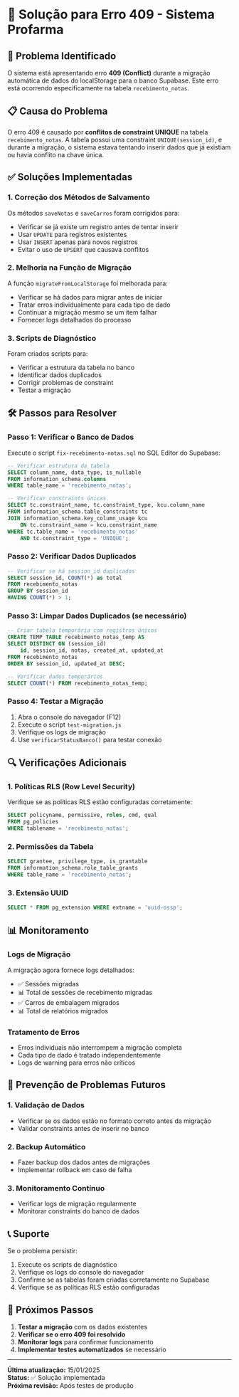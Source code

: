 # 🔧 Solução para Erro 409 - Sistema Profarma

## 🚨 Problema Identificado

O sistema está apresentando erro **409 (Conflict)** durante a migração automática de dados do localStorage para o banco Supabase. Este erro está ocorrendo especificamente na tabela `recebimento_notas`.

## 📋 Causa do Problema

O erro 409 é causado por **conflitos de constraint UNIQUE** na tabela `recebimento_notas`. A tabela possui uma constraint `UNIQUE(session_id)`, e durante a migração, o sistema estava tentando inserir dados que já existiam ou havia conflito na chave única.

## ✅ Soluções Implementadas

### 1. **Correção dos Métodos de Salvamento**

Os métodos `saveNotas` e `saveCarros` foram corrigidos para:
- Verificar se já existe um registro antes de tentar inserir
- Usar `UPDATE` para registros existentes
- Usar `INSERT` apenas para novos registros
- Evitar o uso de `UPSERT` que causava conflitos

### 2. **Melhoria na Função de Migração**

A função `migrateFromLocalStorage` foi melhorada para:
- Verificar se há dados para migrar antes de iniciar
- Tratar erros individualmente para cada tipo de dado
- Continuar a migração mesmo se um item falhar
- Fornecer logs detalhados do processo

### 3. **Scripts de Diagnóstico**

Foram criados scripts para:
- Verificar a estrutura da tabela no banco
- Identificar dados duplicados
- Corrigir problemas de constraint
- Testar a migração

## 🛠️ Passos para Resolver

### **Passo 1: Verificar o Banco de Dados**

Execute o script `fix-recebimento-notas.sql` no SQL Editor do Supabase:

```sql
-- Verificar estrutura da tabela
SELECT column_name, data_type, is_nullable 
FROM information_schema.columns 
WHERE table_name = 'recebimento_notas';

-- Verificar constraints únicas
SELECT tc.constraint_name, tc.constraint_type, kcu.column_name
FROM information_schema.table_constraints tc
JOIN information_schema.key_column_usage kcu 
    ON tc.constraint_name = kcu.constraint_name
WHERE tc.table_name = 'recebimento_notas'
    AND tc.constraint_type = 'UNIQUE';
```

### **Passo 2: Verificar Dados Duplicados**

```sql
-- Verificar se há session_id duplicados
SELECT session_id, COUNT(*) as total
FROM recebimento_notas
GROUP BY session_id
HAVING COUNT(*) > 1;
```

### **Passo 3: Limpar Dados Duplicados (se necessário)**

```sql
-- Criar tabela temporária com registros únicos
CREATE TEMP TABLE recebimento_notas_temp AS
SELECT DISTINCT ON (session_id)
    id, session_id, notas, created_at, updated_at
FROM recebimento_notas
ORDER BY session_id, updated_at DESC;

-- Verificar dados temporários
SELECT COUNT(*) FROM recebimento_notas_temp;
```

### **Passo 4: Testar a Migração**

1. Abra o console do navegador (F12)
2. Execute o script `test-migration.js`
3. Verifique os logs de migração
4. Use `verificarStatusBanco()` para testar conexão

## 🔍 Verificações Adicionais

### **1. Políticas RLS (Row Level Security)**

Verifique se as políticas RLS estão configuradas corretamente:

```sql
SELECT policyname, permissive, roles, cmd, qual
FROM pg_policies 
WHERE tablename = 'recebimento_notas';
```

### **2. Permissões da Tabela**

```sql
SELECT grantee, privilege_type, is_grantable
FROM information_schema.role_table_grants 
WHERE table_name = 'recebimento_notas';
```

### **3. Extensão UUID**

```sql
SELECT * FROM pg_extension WHERE extname = 'uuid-ossp';
```

## 📊 Monitoramento

### **Logs de Migração**

A migração agora fornece logs detalhados:
- ✅ Sessões migradas
- 📊 Total de sessões de recebimento migradas
- ✅ Carros de embalagem migrados
- 📊 Total de relatórios migrados

### **Tratamento de Erros**

- Erros individuais não interrompem a migração completa
- Cada tipo de dado é tratado independentemente
- Logs de warning para erros não críticos

## 🚀 Prevenção de Problemas Futuros

### **1. Validação de Dados**

- Verificar se os dados estão no formato correto antes da migração
- Validar constraints antes de inserir no banco

### **2. Backup Automático**

- Fazer backup dos dados antes de migrações
- Implementar rollback em caso de falha

### **3. Monitoramento Contínuo**

- Verificar logs de migração regularmente
- Monitorar constraints do banco de dados

## 📞 Suporte

Se o problema persistir:

1. Execute os scripts de diagnóstico
2. Verifique os logs do console do navegador
3. Confirme se as tabelas foram criadas corretamente no Supabase
4. Verifique se as políticas RLS estão configuradas

## 🔄 Próximos Passos

1. **Testar a migração** com os dados existentes
2. **Verificar se o erro 409 foi resolvido**
3. **Monitorar logs** para confirmar funcionamento
4. **Implementar testes automatizados** se necessário

---

**Última atualização:** 15/01/2025  
**Status:** ✅ Solução implementada  
**Próxima revisão:** Após testes de produção
